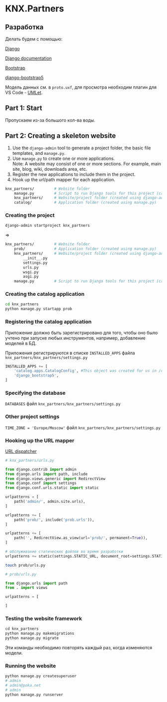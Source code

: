 # KNX.Partners

## Разработка

Делать будем с помощью:

[Django](https://www.djangoproject.com/)

[Django documentation](https://docs.djangoproject.com/en/3.2/)

[Bootstrap](https://getbootstrap.com/)

[django-bootstrap5](https://django-bootstrap5.readthedocs.io/en/latest/index.html)

Модель данных см. в `proto.uxf`, для просмотра необходим плагин для VS Code - [UMLet](https://marketplace.visualstudio.com/items?itemName=TheUMLetTeam.umlet).  

## Part 1: Start

Пропускаем из-за большого кол-ва воды.
## Part 2: Creating a skeleton website

1. Use the `django-admin` tool to generate a project folder, the basic file templates, and `manage.py`.  
2. Use `manage.py` to create one or more applications.  
Note: A website may consist of one or more sections. For example, main site, blog, wiki, downloads area, etc.  
3. Register the new applications to include them in the project.  
4. Hook up the url/path mapper for each application.  

```sh
knx_partners/         # Website folder
    manage.py         # Script to run Django tools for this project (created using django-admin)
    knx_partners/     # Website/project folder (created using django-admin)
    catalog/          # Application folder (created using manage.py)
```

### Creating the project

```sh
django-admin startproject knx_partners
```

=>  

```sh
knx_partners/         # Website folder
    prob/             # Application folder (created using manage.py)
    knx_partners/     # Website/project folder (created using django-admin)
        __init__.py
        settings.py
        urls.py
        wsgi.py
        asgi.py
    manage.py         # Script to run Django tools for this project (created using django-admin)
```

### Creating the catalog application

```sh
cd knx_partners
python manage.py startapp prob
```

### Registering the catalog application

Приложение должно быть зарегистрировано для того, чтобы оно было учтено при запуске любых инструментов, например, добавление моделей в БД.  

Приложения регистрируются в списке `INSTALLED_APPS` файла `knx_partners/knx_partners/settings.py`  

```py
INSTALLED_APPS += [
    'catalog.apps.CatalogConfig', #This object was created for us in /catalog/apps.py
    'django_bootstrap5',
]
```

### Specifying the database

`DATABASES` файл `knx_partners/knx_partners/settings.py`  

### Other project settings

`TIME_ZONE = 'Europe/Moscow'` файл `knx_partners/knx_partners/settings.py`  

### Hooking up the URL mapper

[URL dispatcher](https://docs.djangoproject.com/en/3.1/topics/http/urls/)  

```py
# knx_partners/urls.py

from django.contrib import admin
from django.urls import path, include
from django.views.generic import RedirectView
from django.conf import settings
from django.conf.urls.static import static

urlpatterns = [
    path('admin/', admin.site.urls),
]

urlpatterns += [
    path('prob/', include('prob.urls')),
]

urlpatterns += [
    path('', RedirectView.as_view(url='prob/', permanent=True)),
]

# обслуживание статических файлов во время разработки
urlpatterns += static(settings.STATIC_URL, document_root=settings.STATIC_ROOT)
```

```sh
touch prob/urls.py
```

```py
# prob/urls.py

from django.urls import path
from . import views

urlpatterns = [

]
```

### Testing the website framework

```py
cd knx_partners
python manage.py makemigrations
python manage.py migrate
```

Эти команды необходимо повторять каждый раз, когда изменяются модели.  

### Running the website

```sh
python manage.py createsuperuser
# admin
# admin@poka.net
# admin
python manage.py runserver
```
